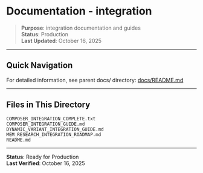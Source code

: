 # Documentation - integration

> **Purpose**: integration documentation and guides  
> **Status**: Production  
> **Last Updated**: October 16, 2025

---

## Quick Navigation

For detailed information, see parent docs/ directory: [docs/README.md](../README.md)

---

## Files in This Directory

```
COMPOSER_INTEGRATION_COMPLETE.txt
COMPOSER_INTEGRATION_GUIDE.md
DYNAMIC_VARIANT_INTEGRATION_GUIDE.md
MEM_RESEARCH_INTEGRATION_ROADMAP.md
README.md
```

---

**Status**: Ready for Production  
**Last Verified**: October 16, 2025
